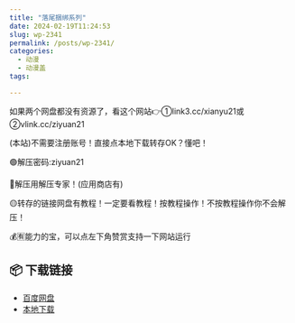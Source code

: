 ```yaml
---
title: "落尾捆绑系列"
date: 2024-02-19T11:24:53
slug: wp-2341
permalink: /posts/wp-2341/
categories:
  - 动漫
  - 动漫盖
tags:

---
```


如果两个网盘都没有资源了，看这个网站👉①link3.cc/xianyu21或②vlink.cc/ziyuan21

(本站)不需要注册账号！直接点本地下载转存OK？懂吧！

🟢解压密码:ziyuan21

🔵解压用解压专家！(应用商店有)

🟡转存的链接网盘有教程！一定要看教程！按教程操作！不按教程操作你不会解压！

💰🈶能力的宝，可以点左下角赞赏支持一下网站运行

## 📦 下载链接
- [百度网盘](https://blziyuan21.com/pay-download/2341?key=4e841bcbc2&down_id=0)
- [本地下载](https://blziyuan21.com/pay-download/2341?key=4e841bcbc2&down_id=1)


